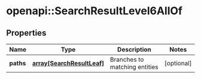 # openapi::SearchResultLevel6AllOf


## Properties
Name | Type | Description | Notes
------------ | ------------- | ------------- | -------------
**paths** | [**array[SearchResultLeaf]**](search_result_leaf.md) | Branches to matching entities | [optional] 


